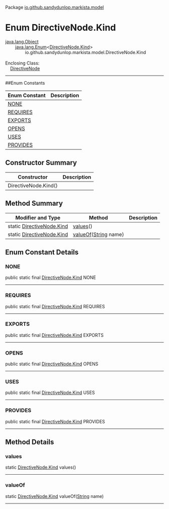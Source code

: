 Package [io.github.sandydunlop.markista.model](index.md)

# Enum DirectiveNode.Kind
[java.lang.Object](https://docs.oracle.com/en/java/javase/24/docs/api/java.base/java/lang/Object.html)<br/>
&nbsp;&nbsp;&nbsp;&nbsp;&nbsp;&nbsp;&nbsp;&nbsp;[java.lang.Enum](https://docs.oracle.com/en/java/javase/24/docs/api/java.base/java/lang/Enum.html)&lt;[DirectiveNode.Kind](DirectiveNode.Kind.md)&gt;<br/>
&nbsp;&nbsp;&nbsp;&nbsp;&nbsp;&nbsp;&nbsp;&nbsp;&nbsp;&nbsp;&nbsp;&nbsp;&nbsp;&nbsp;&nbsp;&nbsp;io.github.sandydunlop.markista.model.DirectiveNode.Kind<br/>
<br/>
Enclosing Class:<br/>
&nbsp;&nbsp;&nbsp;&nbsp;[DirectiveNode](DirectiveNode.md)


----


##Enum Constants

| Enum Constant         | Description |
|-----------------------|-------------|
| [NONE](#none)         |             |
| [REQUIRES](#requires) |             |
| [EXPORTS](#exports)   |             |
| [OPENS](#opens)       |             |
| [USES](#uses)         |             |
| [PROVIDES](#provides) |             |

## Constructor Summary

| Constructor          | Description |
|----------------------|-------------|
| DirectiveNode.Kind() |             |

## Method Summary

| Modifier and Type                                  | Method                                                                                                                 | Description |
|----------------------------------------------------|------------------------------------------------------------------------------------------------------------------------|-------------|
| static [DirectiveNode.Kind](DirectiveNode.Kind.md) | [values](#values)()                                                                                                    |             |
| static [DirectiveNode.Kind](DirectiveNode.Kind.md) | [valueOf](#valueof)([String](https://docs.oracle.com/en/java/javase/24/docs/api/java.base/java/lang/String.html) name) |             |

## Enum Constant Details

### NONE

public static final [DirectiveNode.Kind](DirectiveNode.Kind.md) NONE




---

### REQUIRES

public static final [DirectiveNode.Kind](DirectiveNode.Kind.md) REQUIRES




---

### EXPORTS

public static final [DirectiveNode.Kind](DirectiveNode.Kind.md) EXPORTS




---

### OPENS

public static final [DirectiveNode.Kind](DirectiveNode.Kind.md) OPENS




---

### USES

public static final [DirectiveNode.Kind](DirectiveNode.Kind.md) USES




---

### PROVIDES

public static final [DirectiveNode.Kind](DirectiveNode.Kind.md) PROVIDES




---


## Method Details

### values

static [DirectiveNode.Kind](DirectiveNode.Kind.md) values()




---

### valueOf

static [DirectiveNode.Kind](DirectiveNode.Kind.md) valueOf([String](https://docs.oracle.com/en/java/javase/24/docs/api/java.base/java/lang/String.html) name)




---

